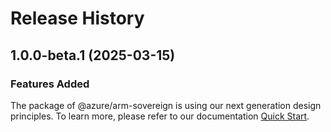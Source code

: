# Release History
    
## 1.0.0-beta.1 (2025-03-15)

### Features Added

The package of @azure/arm-sovereign is using our next generation design principles. To learn more, please refer to our documentation [Quick Start](https://aka.ms/azsdk/js/mgmt/quickstart).
